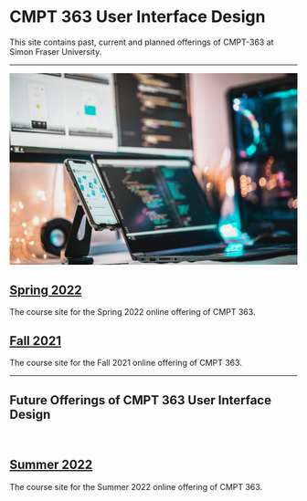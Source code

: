 <h1> CMPT 363 User Interface Design </h1>

This site contains past, current and planned offerings of CMPT-363 at Simon Fraser University.

---

![CMPT-363 Hub](assets/images/firos-nv-Z2c6ounF-iE-unsplash.jpg ':class=banner-tall-image')

## [Spring 2022](221/home.md)
The course site for the Spring 2022 online offering of CMPT 363.

## [Fall 2021](213/home.md)
The course site for the Fall 2021 online offering of CMPT 363.

---

<h2> Future Offerings of CMPT 363 User Interface Design </h2><br>

## [Summer 2022](222/home.md)
The course site for the Summer 2022 online offering of CMPT 363.

